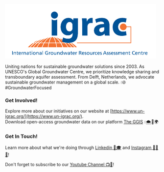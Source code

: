 ![Uniting nations for sustainable groundwater solutions since 2003. As UNESCO's Global Groundwater Centre, we prioritize knowledge sharing and transboundary aquifer assessment. From Delft, Netherlands, we advocate sustainable groundwater management on a global scale. 💧🌐 #GroundwaterFocused](https://github.com/UNIGRAC/.github/blob/main/igrac_logo.png)

Uniting nations for sustainable groundwater solutions since 2003. As UNESCO's Global Groundwater Centre, we prioritize knowledge sharing and transboundary aquifer assessment. From Delft, Netherlands, we advocate sustainable groundwater management on a global scale. 💧🌐 #GroundwaterFocused

### Get Involved!
Explore more about our initiatives on our website at [https://www.un-igrac.org/](https://www.un-igrac.org/).  
Download open-access groundwater data on our platform [The GGIS](https://ggis.un-igrac.org/) 💧🌨️🌱🌍

### Get In Touch!

Learn more about what we're doing through [Linkedin 💼🎓](https://www.linkedin.com/company/igrac/mycompany/) and [Instagram 📸🎨 🌴](https://instagram.com/unescoigrac?igshid=MmVlMjlkMTBhMg==)!

Don't forget to subscribe to our [Youtube Channel 📺🚀](https://www.youtube.com/@igrac-internationalgroundw5640/videos)! 


